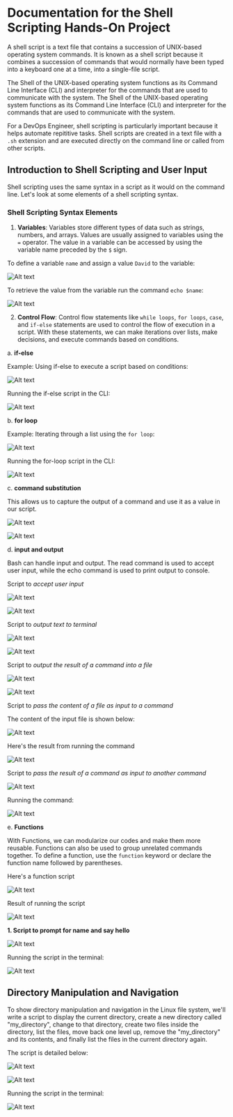
# Documentation for the Shell Scripting Hands-On Project

A shell script is a text file that contains a succession of UNIX-based operating system commands. It is known as a shell script because it combines a succession of commands that would normally have been typed into a keyboard one at a time, into a single-file script.

The Shell of the UNIX-based operating system functions as its Command Line Interface (CLI) and interpreter for the commands that are used to communicate with the system.
The Shell of the UNIX-based operating system functions as its Command Line Interface (CLI) and interpreter for the commands that are used to communicate with the system.

For a DevOps Engineer, shell scripting is particularly important because it helps automate repititive tasks. Shell scripts are created in a text file with a `.sh` extension and are executed directly on the command line or called from other scripts.

## Introduction to Shell Scripting and User Input

Shell scripting uses the same syntax in a script as it would on the command line. Let's look at some elements of a shell scripting syntax.

### Shell Scripting Syntax Elements

1. **Variables**: Variables store different types of data such as strings, numbers, and arrays. Values are usually assigned to variables using the `=` operator. The value in a variable can be accessed by using the variable name preceded by the `$` sign.

To define a variable `name` and assign a value `David` to the variable:

![Alt text](Images/assign_variable.png)

To retrieve the value from the variable run the command `echo $name`:

![Alt text](Images/retrieve_variable_value.png)

2. **Control Flow**: Control flow statements like `while loops`, `for loops`, `case`, and `if-else` statements are used to control the flow of execution in a script. With these statements, we can make iterations over lists, make decisions, and execute commands based on conditions.

a. **if-else**

Example: Using if-else to execute a script based on conditions:

![Alt text](Images/if-else_script.png)

Running the if-else script in the CLI:

![Alt text](Images/if-else_results.png)

b. **for loop**

Example: Iterating through a list using the `for loop`:

![Alt text](Images/for-loop_script.png)

Running the for-loop script in the CLI:

![Alt text](Images/for-loop_result.png)

c. **command substitution**

This allows us to capture the output of a command and use it as a value in our script. 

![Alt text](Images/command_substitution_script.png)

![Alt text](Images/command_substitution_result.png)

d. **input and output**

Bash can handle input and output. The read command is used to accept user input, while the echo command is used to print output to console.

Script to *accept user input*

![Alt text](Images/accept-input_script.png)

![Alt text](Images/accept-input_result.png)

Script to *output text to terminal*

![Alt text](Images/echo_script.png)

![Alt text](Images/echo_result.png)

Script to *output the result of a command into a file*

![Alt text](Images/output_tofile_script.png)

![Alt text](Images/output_tofile_result.png)

Script to *pass the content of a file as input to a command*

The content of the input file is shown below:

![Alt text](Images/file_input.png)

Here's the result from running the command

![Alt text](Images/file_input_result.png)

Script to *pass the result of a command as input to another command*

![Alt text](Images/pass_command_script.png)

Running the command:

![Alt text](Images/pass_command.png)

e. **Functions**

With Functions, we can modularize our codes and make them more reusable. Functions can also be used to group unrelated commands together. To define a function, use the `function` keyword or declare the function name followed by parentheses.

Here's a function script

![Alt text](Images/function_script.png)

Result of running the script

![Alt text](Images/function_result.png)

**1. Script to prompt for name and say hello**

![Alt text](Images/user-input_script.png)

Running the script in the terminal:

![Alt text](Images/user-input_result.png)


## Directory Manipulation and Navigation

To show directory manipulation and navigation in the Linux file system, we'll write a script to display the current directory, create a new directory called "my_directory", change to that directory, create two files inside the directory, list the files, move back one level up, remove the "my_directory" and its contents, and finally list the files in the current directory again.

The script is detailed below:

![Alt text](Images/directory_manipulation-script.png)

![Alt text](Images/directory_manipulation-script2.png)

Running the script in the terminal:

![Alt text](Images/directory_manipulation-result.png)



















